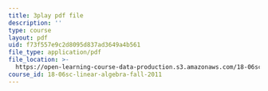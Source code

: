```yaml
---
title: 3play pdf file
description: ''
type: course
layout: pdf
uid: f73f557e9c2d8095d837ad3649a4b561
file_type: application/pdf
file_location: >-
  https://open-learning-course-data-production.s3.amazonaws.com/18-06sc-linear-algebra-fall-2011/f73f557e9c2d8095d837ad3649a4b561_hSRcHTafkjE.pdf
course_id: 18-06sc-linear-algebra-fall-2011
---
```

